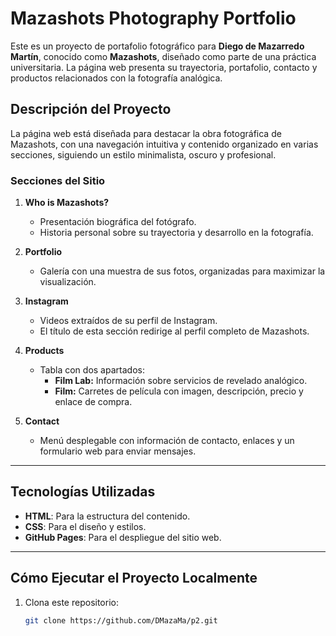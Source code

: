 # Mazashots Photography Portfolio

Este es un proyecto de portafolio fotográfico para **Diego de Mazarredo Martín**, conocido como **Mazashots**, diseñado como parte de una práctica universitaria. La página web presenta su trayectoria, portafolio, contacto y productos relacionados con la fotografía analógica.

## Descripción del Proyecto

La página web está diseñada para destacar la obra fotográfica de Mazashots, con una navegación intuitiva y contenido organizado en varias secciones, siguiendo un estilo minimalista, oscuro y profesional.

### Secciones del Sitio

1. **Who is Mazashots?**
   - Presentación biográfica del fotógrafo.
   - Historia personal sobre su trayectoria y desarrollo en la fotografía.

2. **Portfolio**
   - Galería con una muestra de sus fotos, organizadas para maximizar la visualización.

3. **Instagram**
   - Videos extraídos de su perfil de Instagram.
   - El título de esta sección redirige al perfil completo de Mazashots.

4. **Products**
   - Tabla con dos apartados:
     - **Film Lab:** Información sobre servicios de revelado analógico.
     - **Film:** Carretes de película con imagen, descripción, precio y enlace de compra.

5. **Contact**
   - Menú desplegable con información de contacto, enlaces y un formulario web para enviar mensajes.

---

## Tecnologías Utilizadas

- **HTML**: Para la estructura del contenido.
- **CSS**: Para el diseño y estilos.
- **GitHub Pages**: Para el despliegue del sitio web.
  
---

## Cómo Ejecutar el Proyecto Localmente

1. Clona este repositorio:
   ```bash
   git clone https://github.com/DMazaMa/p2.git
